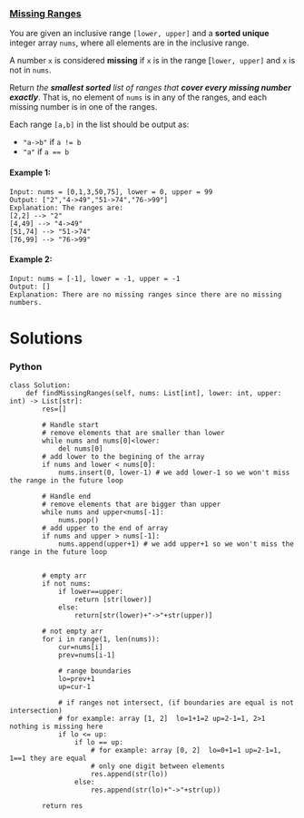 ### [Missing Ranges](https://leetcode.com/problems/missing-ranges/) <br>

You are given an inclusive range `[lower, upper]` and a **sorted unique** integer array `nums`, where all elements are in the inclusive range.

A number `x` is considered **missing** if `x` is in the range [`lower, upper]` and `x` is not in `nums`.

Return *the ***smallest sorted*** list of ranges that ***cover every missing number exactly****. That is, no element of `nums` is in any of the ranges, and each missing number is in one of the ranges.

Each range `[a,b]` in the list should be output as:

 - `"a->b"` if `a != b`
 - `"a"` if `a == b`
 


#### Example 1:

```
Input: nums = [0,1,3,50,75], lower = 0, upper = 99
Output: ["2","4->49","51->74","76->99"]
Explanation: The ranges are:
[2,2] --> "2"
[4,49] --> "4->49"
[51,74] --> "51->74"
[76,99] --> "76->99"

```

#### Example 2:

```
Input: nums = [-1], lower = -1, upper = -1
Output: []
Explanation: There are no missing ranges since there are no missing numbers.

```



# Solutions

### Python
```
class Solution:
    def findMissingRanges(self, nums: List[int], lower: int, upper: int) -> List[str]:
        res=[]
        
        # Handle start
        # remove elements that are smaller than lower
        while nums and nums[0]<lower:
            del nums[0]
        # add lower to the begining of the array            
        if nums and lower < nums[0]:
            nums.insert(0, lower-1) # we add lower-1 so we won't miss the range in the future loop

        # Handle end 
        # remove elements that are bigger than upper
        while nums and upper<nums[-1]:
            nums.pop()
        # add upper to the end of array            
        if nums and upper > nums[-1]:
            nums.append(upper+1) # we add upper+1 so we won't miss the range in the future loop
                
                
        # empty arr
        if not nums:
            if lower==upper:
                return [str(lower)]
            else:
                return[str(lower)+"->"+str(upper)]
        
        # not empty arr
        for i in range(1, len(nums)):
            cur=nums[i]              
            prev=nums[i-1]
            
            # range boundaries
            lo=prev+1
            up=cur-1
            
            # if ranges not intersect, (if boundaries are equal is not intersection)
            # for example: array [1, 2]  lo=1+1=2 up=2-1=1, 2>1 nothing is missing here
            if lo <= up:
                if lo == up:
                    # for example: array [0, 2]  lo=0+1=1 up=2-1=1, 1==1 they are equal
                    # only one digit between elements
                    res.append(str(lo))
                else:
                    res.append(str(lo)+"->"+str(up))
        
        return res

```
